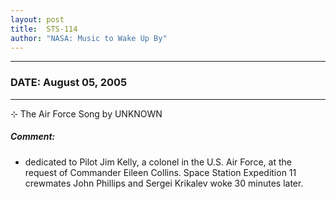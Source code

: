 ```yaml
---
layout: post
title:  STS-114
author: "NASA: Music to Wake Up By"
---
```


----
### DATE: August 05, 2005
----
⊹ The Air Force Song by UNKNOWN

##### Comment:
* dedicated to Pilot Jim Kelly, a colonel in the U.S. Air Force, at the request of Commander Eileen Collins. Space Station Expedition 11 crewmates John Phillips and Sergei Krikalev woke 30 minutes later.
